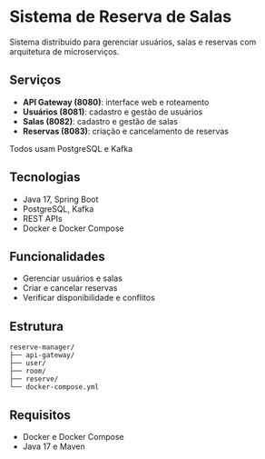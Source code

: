 # Sistema de Reserva de Salas

Sistema distribuído para gerenciar usuários, salas e reservas com arquitetura de microserviços.

## Serviços

- **API Gateway (8080)**: interface web e roteamento
- **Usuários (8081)**: cadastro e gestão de usuários
- **Salas (8082)**: cadastro e gestão de salas
- **Reservas (8083)**: criação e cancelamento de reservas

Todos usam PostgreSQL e Kafka

## Tecnologias

- Java 17, Spring Boot
- PostgreSQL, Kafka
- REST APIs
- Docker e Docker Compose

## Funcionalidades

- Gerenciar usuários e salas
- Criar e cancelar reservas
- Verificar disponibilidade e conflitos


## Estrutura

```
reserve-manager/
├── api-gateway/
├── user/
├── room/
├── reserve/
└── docker-compose.yml
```

## Requisitos

- Docker e Docker Compose
- Java 17 e Maven 

